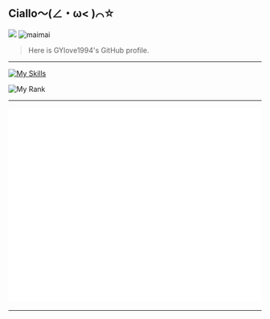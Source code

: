 ## Ciallo～(∠・ω< )⌒☆

![](https://komarev.com/ghpvc/?username=gylove1994)
![maimai](https://dxrating.luoling.moe/api/genImage/gylove1994)

> Here is GYlove1994's GitHub profile.

---

[![My Skills](https://skillicons.dev/icons?i=ts,js,html,css,nestjs,nodejs,docker,pnpm,prisma,react,vue,angular,tailwind,vite,electron,ubuntu,mysql,redis,go,redux,rollupjs,vim,vitest,reactivex,remix,vscode,rabbitmq,postgres,kubernetes,npm)](https://skillicons.dev)

![My Rank](https://github-profile-trophy.vercel.app/?username=ryo-ma&rank=S,SSS,SS,SECRET)

---

![Metrics](./github-metrics.svg)

---

